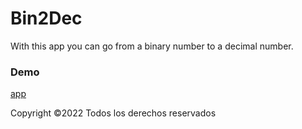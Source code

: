 # Bin2Dec
With this app you can go from a binary number to a decimal number.


### Demo
[app](https://andresalvarezb.github.io/bin-2-dec/)

Copyright ©2022 Todos los derechos reservados
